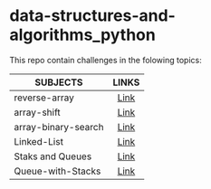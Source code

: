 # data-structures-and-algorithms_python

This repo contain challenges in the folowing topics:

|SUBJECTS  |                 LINKS             |
--------------------|:--------------------------------------------------------:|
|reverse-array       | [Link](https://github.com/azez-alhoot/data-structures-and-algorithms-python/tree/master/data_structures_and_algorithms_python/challenges/array_reverse)|
|array-shift         | [Link](https://github.com/azez-alhoot/data-structures-and-algorithms-python/tree/master/data_structures_and_algorithms_python/challenges/array_shift)|
|array-binary-search | [Link](https://github.com/azez-alhoot/data-structures-and-algorithms-python/tree/master/data_structures_and_algorithms_python/challenges/array_binary_search)|
|Linked-List         | [Link](https://github.com/azez-alhoot/data-structures-and-algorithms-python/tree/master/data_structures_and_algorithms_python/data_structures/linked_list)|
|Staks and Queues    | [Link](https://github.com/azez-alhoot/data-structures-and-algorithms-python/tree/master/data_structures_and_algorithms_python/data_structures/stacks_and_queues)|
|Queue-with-Stacks   | [Link](https://github.com/azez-alhoot/data-structures-and-algorithms-python/tree/master/data_structures_and_algorithms_python/challenges/queue_with_stacks)